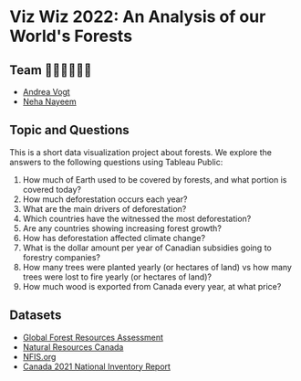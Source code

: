 # Viz Wiz 2022: An Analysis of our World's Forests

## Team 👩🏻‍💻👩🏻‍💻

- [Andrea Vogt](https://github.com/pangeanostalgia)
- [Neha Nayeem](https://github.com/neha-nayeem)

## Topic and Questions
This is a short data visualization project about forests. We explore the answers to the following questions using Tableau Public:

1. How much of Earth used to be covered by forests, and what portion is covered today?
2. How much deforestation occurs each year? 
3. What are the main drivers of deforestation? 
4. Which countries have the witnessed the most deforestation? 
5. Are any countries showing increasing forest growth? 
6. How has deforestation affected climate change? 
7. What is the dollar amount per year of Canadian subsidies going to forestry companies?
8. How many trees were planted yearly (or hectares of land) vs how many trees were lost to fire yearly (or hectares of land)?
9. How much wood is exported from Canada every year, at what price?

## Datasets

- [Global Forest Resources Assessment](https://fra-data.fao.org/WO/fra2020/home/)
- [Natural Resources Canada](https://cfs.nrcan.gc.ca/statsprofile/)
- [NFIS.org](https://nfi.nfis.org/resources/general/summaries/t1/en/CA/html/CA_T5_FORAGE20_AREA_en.html)
- [Canada 2021 National Inventory Report](https://unfccc.int/documents/271493)

